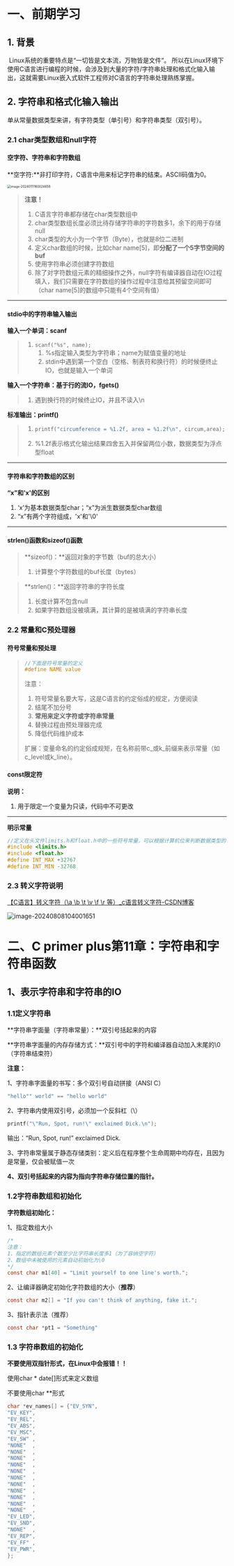 # 一、前期学习

## 1. 背景

​	Linux系统的重要特点是“一切皆是文本流，万物皆是文件“。 所以在Linux环境下使用C语言进行编程的时候，会涉及到大量的字符/字符串处理和格式化输入输出，这就需要Linux嵌入式软件工程师对C语言的字符串处理熟练掌握。

## 2. 字符串和格式化输入输出

​	单从常量数据类型来讲，有字符类型（单引号）和字符串类型（双引号）。

### 2.1 char类型数组和null字符

#### 空字符、字符串和字符数组

**空字符:**非打印字符，C语言中用来标记字符串的结束。ASCII码值为0。

<img src="../../6.图片/image-20240111160024658.png" alt="image-20240111160024658" style="zoom:50%;" />

> **注意！**
>
> 1. C语言字符串都存储在char类型数组中
> 2. char类型数组长度必须比待存储字符串的字符数多1，余下的用于存储null
> 3. char类型的大小为一个字节（Byte），也就是8位二进制
> 4. 定义char数组的时候，比如char name[5]，即**分配了一个5字节空间的buf**
> 5. 使用字符串必须创建字符数组
> 6. 除了对字符数组元素的精细操作之外，null字符有编译器自动在IO过程填入，我们只需要在字符数组的操作过程中注意给其预留空间即可（char name[5]的数组中只能有4个空间有值）

---



#### stdio中的字符串输入输出

**输入一个单词：scanf**

> 1. `scanf("%s", name);`
>    1. %s指定输入类型为字符串；name为赋值变量的地址
>    2. stdin中遇到第一个空白（空格、制表符和换行符）的时候便终止IO，也就是输入一个单词

**输入一个字符串：基于行的流IO，fgets()**

> 1. 遇到换行符的时候终止IO，并且不读入\n

**标准输出：printf()**

> 1. ```c
>    printf("circumference = %1.2f, area = %1.2f\n", circum,area);
>    ```
>
> 2. %1.2f表示格式化输出结果四舍五入并保留两位小数，数据类型为浮点型float

---

#### 字符串和字符数组的区别

**“x”和'x'的区别**

1. ‘x’为基本数据类型char；“x”为派生数据类型char数组
2. “x”有两个字符组成，'x'和'\0'

---

#### strlen()函数和sizeof()函数

>  **sizeof()：**返回对象的字节数（buf的总大小）
>
> 1. 计算整个字符数组的buf长度（bytes）



> **strlen()：**返回字符串的字符长度
>
> 1. 长度计算不包含null
> 2. 如果字符数组没被填满，其计算的是被填满的字符串长度
>
> 

### 2.2 常量和C预处理器

#### 符号常量和预处理

> ```c
> //下面是符号常量的定义
> #define NAME value
> ```
>
> 注意：
>
> 1. 符号常量名要大写，这是C语言的约定俗成的规定，方便阅读
> 2. 结尾不加分号
> 3. **常用来定义字符或字符串常量**
> 4. 替换过程由预处理器完成
> 5. 降低代码维护成本
>
> 扩展：变量命名的约定俗成规矩，在名称前带c_或k_前缀来表示常量（如c_level或k_line）。



#### const限定符

**说明：**

1. 用于限定一个变量为只读，代码中不可更改

---

**明示常量**

```c
//定义在头文件limits.h和float.h中的一些符号常量，可以根据计算机位来判断数据类型的值范围
#include <limits.h>
#include <float.h>
#define INT_MAX +32767
#define INT_MIN -32768

```

### 2.3 转义字符说明

[【C语言】转义字符（\a \b \t \v \f \r 等）_c语言转义字符-CSDN博客](https://blog.csdn.net/m0_74102736/article/details/129342417)

![image-20240808104001651](../../6.图片/image-20240808104001651.png)

# 二、C primer plus第11章：字符串和字符串函数

## 1、表示字符串和字符串的IO

### 1.1定义字符串

**字符串字面量（字符串常量）：**双引号括起来的内容

**字符串字面量的内存存储方式：**双引号中的字符和编译器自动加入末尾的\0（字符串结束符）

**注意：**

1、字符串字面量的书写：多个双引号自动拼接（ANSI C）

```c
"hello"" world" == "hello world"
```

2、字符串内使用双引号，必须加一个反斜杠（\）

```c
printf("\"Run, Spot, run!\" exclaimed Dick.\n");
```

输出：“Run, Spot, run!” exclaimed Dick.

3、字符串常量属于静态存储类别：定义后在程序整个生命周期中均存在，且因为是常量，仅会被赋值一次

**4、双引号括起来的内容为指向字符串存储位置的指针。**

### 1.2字符串数组和初始化

**字符数组初始化：**

1、指定数组大小

```c
/*
注意：
1、指定的数组元素个数至少比字符串长度多1（为了容纳空字符）
2、数组中未被使用的元素自动初始化为\0
*/
const char m1[40] = "Limit yourself to one line's worth.";
```

2、让编译器确定初始化字符数组的大小（**推荐**）

```c
const char m2[] = "If you can't think of anything, fake it.";
```

3、指针表示法（推荐）

```c
const char *pt1 = "Something"
```

### 1.3 字符串数组的初始化

**不要使用双指针形式，在Linux中会报错！！**

使用char * date[]形式来定义数组

不要使用char **形式

```c
char *ev_names[] = {"EV_SYN",
"EV_KEY",
"EV_REL",
"EV_ABS",
"EV_MSC",
"EV_SW"	,
"NONE"	,
"NONE"	,
"NONE"  ,
"NONE"	,
"NONE"  ,
"NONE"  ,
"NONE"  ,
"NONE"  ,
"NONE"  ,
"NONE"  ,
"NONE"	,
"EV_LED",
"EV_SND",
"NONE"  ,
"EV_REP",
"EV_FF"	,
"EV_PWR",
};
```


